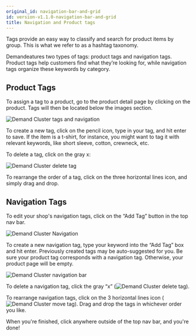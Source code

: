 ```yaml
---
original_id: navigation-bar-and-grid
id: version-v1.1.0-navigation-bar-and-grid
title: Navigation and Product tags
---
```


Tags provide an easy way to classify and search for product items by group. This is what we refer to as a hashtag taxonomy.

Demandeatures two types of tags: product tags and navigation tags. Product tags help customers find what they’re looking for, while navigation tags organize these keywords by category.


## Product Tags

To assign a tag to a product, go to the product detail page by clicking on the product. Tags will then be located below the images section.

![](/assets/admin-product-details-tag.png "Demand Cluster tags and navigation")

To create a new tag, click on the pencil icon, type in your tag, and hit enter to save. If the item is a t-shirt, for instance, you might want to tag it with relevant keywords, like short sleeve, cotton, crewneck, etc.

To delete a tag, click on the gray x:

![](/assets/admin-product-delete-tags.png "Demand Cluster delete tag")

To rearrange the order of a tag, click on the three horizontal lines icon, and simply drag and drop.

## Navigation Tags

To edit your shop's navigation tags, click on the “Add Tag” button in the top nav bar.

![](/assets/admin-homepage-nav-tag-1.png "Demand Cluster Navigation")

To create a new navigation tag, type your keyword into the “Add Tag” box and hit enter. Previously created tags may be auto-suggested for you. Be sure your product tag corresponds with a navigation tag. Otherwise, your product page will be empty.

![](/assets/admin-homepage-nav-tag-2.png "Demand Cluster navigation bar")

To delete a navigation tag, click the gray “x” (![](/assets/guide-icon-deletetag.png "Demand Cluster delete tag")).

To rearrange navigation tags, click on the 3 horizontal lines icon (![](/assets/guide-icon-movetag.png "Demand Cluster move tag")). Drag and drop the tags in whichever order you like.

When you're finished, click anywhere outside of the top nav bar, and you're done!
